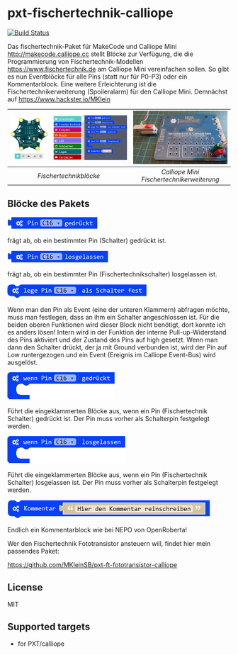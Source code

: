 # pxt-fischertechnik-calliope
[![Build Status](https://travis-ci.org/MKleinSB/pxt-fischertechnik-calliope.svg?branch=master)](https://travis-ci.org/MKleinSB/pxt-fischertechnik-calliope)

Das fischertechnik-Paket für MakeCode und Calliope Mini http://makecode.calliope.cc stellt Blöcke zur Verfügung, die die Programmierung von Fischertechnik-Modellen https://www.fischertechnik.de am Calliope Mini vereinfachen sollen. So gibt es nun Eventblöcke für alle Pins (statt nur für P0-P3) oder ein Kommentarblock.
Eine weitere Erleichterung ist die Fischertechnikerweiterung (Spoileralarm) für den Calliope Mini. Demnächst auf https://www.hackster.io/MKlein


| ![Fischertechnik Blöcke](https://github.com/MKleinSB/pxt-fischertechnik-calliope/blob/master/pics/ft0.png "Fischertechnik Blöcke") | ![Erweiterung](https://github.com/MKleinSB/pxt-fischertechnik-calliope/blob/master/pics/ft00.png "Erweiterung") |
| :----------------------------------------------------------------------------------------------: | :----------------------------------------------------------------------------------------------------: |
|                                            _Fischertechnikblöcke_                                            |                                   _Calliope Mini Fischertechnikerweiterung_                                   |

## Blöcke des Pakets

![Pin C16 gedrückt](https://github.com/MKleinSB/pxt-fischertechnik-calliope/blob/master/pics/ft1.png) 

frägt ab, ob ein bestimmter Pin (Schalter) gedrückt ist.

![Pin C16 losgelassen](https://github.com/MKleinSB/pxt-fischertechnik-calliope/blob/master/pics/ft3.png) 

frägt ab, ob ein bestimmter Pin (Fischertechnikschalter) losgelassen ist.

![lege Pin C16 als Schalter fest](https://github.com/MKleinSB/pxt-fischertechnik-calliope/blob/master/pics/ft5.png) 

Wenn man den Pin als Event (eine der unteren Klammern) abfragen möchte, muss man festlegen, dass an ihm ein Schalter angeschlossen ist. Für die beiden oberen Funktionen wird dieser Block nicht benötigt, dort konnte ich es anders lösen!
Intern wird in der Funktion der interne Pull-up-Widerstand des Pins aktiviert und der Zustand des Pins auf high gesetzt. Wenn man dann den Schalter drückt, der ja mit Ground verbunden ist, wird der Pin auf Low runtergezogen und ein Event (Ereignis im Calliope Event-Bus) wird ausgelöst.

![Wenn Pin C16 gedrückt](https://github.com/MKleinSB/pxt-fischertechnik-calliope/blob/master/pics/ft2.png) 

Führt die eingeklammerten Blöcke aus, wenn ein Pin (Fischertechnik Schalter) gedrückt ist. Der Pin muss vorher als Schalterpin festgelegt werden.

![Wenn Pin C16 losgelassen](https://github.com/MKleinSB/pxt-fischertechnik-calliope/blob/master/pics/ft4.png) 

Führt die eingeklammerten Blöcke aus, wenn ein Pin (Fischertechnik Schalter) losgelassen ist. Der Pin muss vorher als Schalterpin festgelegt werden.

![Kommentar](https://github.com/MKleinSB/pxt-fischertechnik-calliope/blob/master/pics/ft6.png) 

Endlich ein Kommentarblock wie bei NEPO von OpenRoberta!

Wer den Fischertechnik Fototransistor ansteuern will, findet hier mein passendes Paket:

https://github.com/MKleinSB/pxt-ft-fototransistor-calliope

## License

MIT

## Supported targets

* for PXT/calliope
